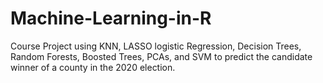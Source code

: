 # Machine-Learning-in-R
Course Project using KNN, LASSO logistic Regression, Decision Trees, Random Forests, Boosted Trees, PCAs, and SVM to predict the candidate winner of a county in the 2020 election.
